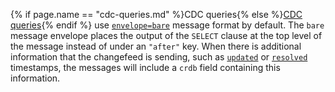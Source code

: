 {% if page.name == "cdc-queries.md" %}CDC queries{% else %}[CDC queries](cdc-queries.html){% endif %} use [`envelope=bare`](create-changefeed.html#envelope) message format by default. The `bare` message envelope places the output of the `SELECT` clause at the top level of the message instead of under an `"after"` key. When there is additional information that the changefeed is sending, such as [`updated`](create-changefeed.html#updated-option) or [`resolved`](create-changefeed.html#resolved-option) timestamps, the messages will include a `crdb` field containing this information.